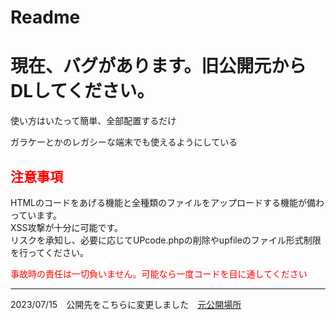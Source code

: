 <h1>Readme</h1>

<h1>現在、バグがあります。旧公開元からDLしてください。</h1>

<p>使い方はいたって簡単、全部配置するだけ</p>
<p>ガラケーとかのレガシーな端末でも使えるようにしている</p>
<h2 style="color:red;">注意事項</h2>
<p>HTMLのコードをあげる機能と全種類のファイルをアップロードする機能が備わっています。<br>XSS攻撃が十分に可能です。<br>リスクを承知し、必要に応じてUPcode.phpの削除やupfileのファイル形式制限を行ってください。</p>
<p style="color:red;">事故時の責任は一切負いません。可能なら一度コードを目に通してください</p>

<hr>

<p>2023/07/15　公開先をこちらに変更しました　<a href="https://github.com/FujiwaraAzusa/PHP-WebChatSystem-BBS-archives-"><span>元公開場所</span></a></p>
